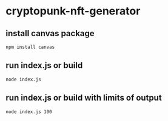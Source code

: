 ﻿# cryptopunk-nft-generator

## install canvas package

```` npm install canvas ````

## run index.js or build

````node index.js ````

## run index.js or build with limits of output 

```` node index.js 100 ````
